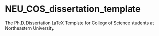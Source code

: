 # NEU_COS_dissertation_template
The Ph.D. Dissertation LaTeX Template for College of Science students at Northeastern University.
